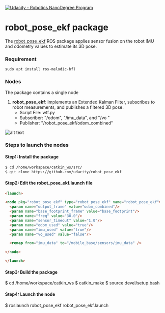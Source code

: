 [![Udacity - Robotics NanoDegree Program](https://s3-us-west-1.amazonaws.com/udacity-robotics/Extra+Images/RoboND_flag.png)](https://www.udacity.com/robotics)

# robot_pose_ekf package
The [robot_pose_ekf](http://wiki.ros.org/robot_pose_ekf) ROS package applies sensor fusion on the robot IMU and odometry values to estimate its 3D pose.

### Requirement
```
sudo apt install ros-melodic-bfl
```

### Nodes
The package contains a single node 
1. **robot_pose_ekf**: Implements an Extended Kalman Filter, subscribes to robot measurements, and publishes a filtered 3D pose.
      * Script File: wtf.py
      * Subscriber: "/odom", "/imu_data", and "/vo " 
      * Publisher: "/robot_pose_ekf/odom_combined"

![alt text](Images/Output.png)

### Steps to launch the nodes
#### Step1: Install the package
```sh
$ cd /home/workspace/catkin_ws/src/
$ git clone https://github.com/udacity/robot_pose_ekf
```
#### Step2: Edit the robot_pose_ekf.launch file
```html
<launch>

<node pkg="robot_pose_ekf" type="robot_pose_ekf" name="robot_pose_ekf">
  <param name="output_frame" value="odom_combined"/>
  <param name="base_footprint_frame" value="base_footprint"/>
  <param name="freq" value="30.0"/>
  <param name="sensor_timeout" value="1.0"/>  
  <param name="odom_used" value="true"/>
  <param name="imu_used" value="true"/>
  <param name="vo_used" value="false"/>

  <remap from="imu_data" to="/mobile_base/sensors/imu_data" />    

</node>

</launch>
```
#### Step3: Build the package
$ cd /home/workspace/catkin_ws
$ catkin_make
$ source devel/setup.bash
#### Step4: Launch the node
$ roslaunch robot_pose_ekf robot_pose_ekf.launch
